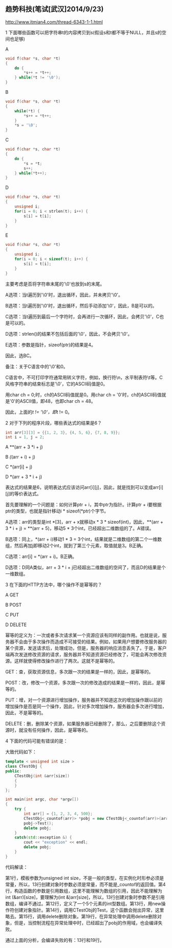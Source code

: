 ## 趋势科技(笔试[武汉]2014/9/23)

http://www.itmian4.com/thread-6343-1-1.html

1 下面哪些函数可以把字符串t的内容拷贝到s(假设s和t都不等于NULL，并且s的空间也足够)

A

``` C++
void f(char *s, char *t)
{
    do {
        *s++ = *t++;
    } while(*t != '\0');
}
```

B

``` C++
void f(char *s, char *t)
{
    while(*t) {
        *s++ = *t++;
    }
    *s = '\0';
}
```

C

``` C++
void f(char *s, char *t)
{
    do {
        *s = *t;
        s++;
    } while(*t++);
}
```
D

``` C++
void f(char *s, char *t)
{
    unsigned i;
    for(i = 0; i < strlen(t); i++) {
        s[i] = t[i];
    }
}
```

E

``` C++
void f(char *s, char *t)
{
    unsigned i;
    for(i = 0; i < sizeof(t); i++) {
        s[i] = t[i];
    }
}
```

主要考虑是否将字符串末尾的'\0'也放到s的末尾。

A选项：当t遍历到'\0'时，退出循环，因此，并未拷贝'\0'。

B选项：当t遍历到'\0'时，退出循环，然后手动添加'\0'，因此，B是可以的。

C选项：当t遍历到最后一个字符时，会再进行一次循环，因此，会拷贝'\0'，C也是可以的。

D选项：strlen()的结果不包括后面的'\0'，因此，不会拷贝'\0'。

E选项：参数是指针，sizeof(ptr)的结果是4。

因此，选BC。

备注：关于C语言中的'\0'和0。

C语言中，不可打印字符通常用转义字符，例如，换行符\n，水平制表符\t等。C风格字符串的结束标志是'\0'，它的ASCII码值是0。

用char ch = 0;时，ch的ASCII码值就是0。用char ch = '0'时，ch的ASCII码值就是'0'的ASCII值，即48，也即char ch = 48。

因此，上面的*t != '\0'，即*t != 0。

2 对于下列的程序片段，哪些表达式的结果是6？

``` C++
int arr[3][3] = {{1, 2, 3}, {4, 5, 6}, {7, 8, 9}};
int i = 1, j = 2;
```

A **(arr + 3 *i + j)

B *(*(arr + i) + j)

C *(arr[i] + j)

D *(arr + 3 * i + j)

表达式的结果是6，说明表达式应该访问arr[i][j]，因此，就是找到可以变成arr[i][j]的等价表达式。

首先要理解的一个问题是：如何计算ptr + i，其中ptr为指针。计算ptr + i要根据ptr的类型，也就是指针移动i * sizeof(*ptr)个字节。

A选项：arr的类型是int *[3]，arr + x就移动x * 3 * sizeof(int)，因此，**(arr + 3 * i + j) = **(arr + 5)，移动5 * 3个int，已经超出二维数组的了。A错误。

B选项：同上，*(arr + i)移动1 * 3 = 3个int，结果就是二维数组的第二个一维数组，然后再加j即移动2个int，就到了第三个元素，取值就是3。B正确。

C选项：arr[i] = *(arr + i)。B正确。

D选项：D同A类似，arr + 3 * i + j已经超出二维数组的空间了，而且D的结果是个一维数组。

3 在下面的HTTP方法中，哪个操作不是幂等的？

A GET

B POST

C PUT

D DELETE

幂等的定义为：一次或者多次请求某一个资源应该有同样的副作用。也就是说，服务器不会由于多次操作而造成不可接受的结果。例如，如果用户想要修改服务器的某个资源，发送请求后，处理成功，但是，服务器的响应消息丢失了。于是，客户端再次发送修改资源的请求，服务器并不知道资源已经修改了，可能会再次修改资源。这样就使得修改操作进行了两次。这就不是幂等的。

GET：查，获取资源信息，多次跟一次的结果是一样的，因此，是幂等的。

POST：改，修改一个资源，多次跟一次的修改造成的结果是一样的，因此，是幂等的。

PUT：增，对一个资源进行增加操作，服务器并不知道这次的增加操作跟以前的增加操作是否是同一个操作，因此，针对多次增加操作，服务器会多次进行增加，因此，不是幂等的。

DELETE：删，删除某个资源，如果服务器已经删除了，那么，之后要删除这个资源时，就没有任何操作，因此，是幂等的。

4 下面的代码可能有错误的是：

大致代码如下：

``` C++
template < unsigned int size >
class CTestObj {
public:
	CTestObj(int &arr[size])
	{
	}
};

int main(int argc, char *argv[])
{
    try {
        int arr[] = {1, 2, 3, 4, 500};
        CTestObj<_countof(arr)> *pobj = new CTestObj<_countof(arr)>(arr);
        pobj->Test();
        delete pobj;
    }
    catch(std::exception &) {
        cout << "exception" << endl;
        delete pobj;
    }
}
```

代码解读：

第1行，模板参数为unsigned int size，不是一般的类型，在实例化时形参必须是常量，所以，13行创建对象时参数必须是常量，而不能是_countof的返回值。第4行，构造函数的参数是引用数组，这里不能理解为数组的引用，因此不能理解为int (&arr)[size]，要理解为(int &)arr[size]，所以，13行创建对象时参数不是引用数组，编译不通过。第12行，定义了一个5个元素的int型数组。第13行，用new操作符创建对象指针。第14行，调用CTestObj的Test，这个函数会抛出异常，这里略去。第15行，调用delete删除对象。第19行，在异常处理中调用delete删除对象，但是，当控制流程在异常处理中时，已经超出了pobj的作用域，也会编译失败。

通过上面的分析，会编译失败的有：13行和19行。